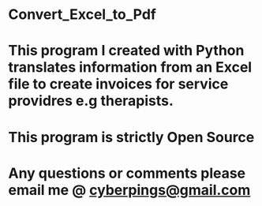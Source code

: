 # Convert_Excel_to_Pdf

# This program I created with Python translates information from an Excel file to create invoices for service providres e.g therapists.

# This program is strictly Open Source

# Any questions or comments please email me @ cyberpings@gmail.com

